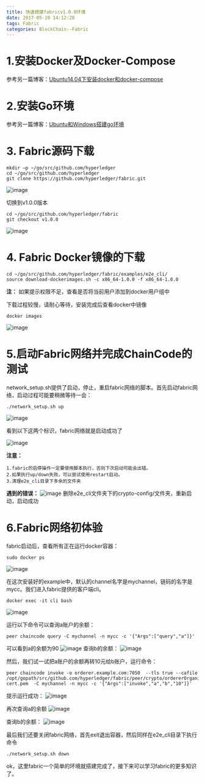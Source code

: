 ```yaml
---
title: 快速搭建fabricv1.0.0环境
date: 2017-05-10 14:12:28
tags: Fabric
categories: BlockChain--Fabric
---
```


# 1.安装Docker及Docker-Compose

参考另一篇博客：[Ubuntu14.04下安装docker和docker-compose](http://www.lzblog.cn/2017/02/01/Ubuntu14-04%E4%B8%8B%E5%AE%89%E8%A3%85docker%E5%92%8Cdocker-compose/)

# 2.安装Go环境

参考另一篇博客：[Ubuntu和Windows搭建go环境](http://www.lzblog.cn/2017/03/07/Ubuntu%E5%92%8CWindows%E6%90%AD%E5%BB%BAgo%E7%8E%AF%E5%A2%83/)

# 3. Fabric源码下载

<!--more-->

    mkdir –p ~/go/src/github.com/hyperledger 
    cd ~/go/src/github.com/hyperledger 
    git clone https://github.com/hyperledger/fabric.git

![image](http://7xsp5x.com2.z0.glb.clouddn.com/fabric-fabric%E7%8E%AF%E5%A2%83%E6%90%AD%E5%BB%BA01.png)

切换到v1.0.0版本

    cd ~/go/src/github.com/hyperledger/fabric
    git checkout v1.0.0

![image](http://7xsp5x.com2.z0.glb.clouddn.com/fabric-fabric%E7%8E%AF%E5%A2%83%E6%90%AD%E5%BB%BA02.png)

# 4. Fabric Docker镜像的下载
    
    cd ~/go/src/github.com/hyperledger/fabric/examples/e2e_cli/
    source download-dockerimages.sh -c x86_64-1.0.0 -f x86_64-1.0.0

**注：** 如果提示权限不足，查看是否将当前用户添加到docker用户组中

下载过程较慢，请耐心等待，安装完成后查看docker中镜像
    
    docker images

![image](http://7xsp5x.com2.z0.glb.clouddn.com/fabric-fabric%E7%8E%AF%E5%A2%83%E6%90%AD%E5%BB%BA03.png)

# 5.启动Fabric网络并完成ChainCode的测试

network_setup.sh提供了启动，停止，重启fabric网络的脚本。首先启动fabric网络，启动过程可能要稍微等待一会：

    ./network_setup.sh up

![image](http://7xsp5x.com2.z0.glb.clouddn.com/fabric-fabric%E7%8E%AF%E5%A2%83%E6%90%AD%E5%BB%BA04.png)

看到以下这两个标识，fabric网络就是启动成功了

![image](http://7xsp5x.com2.z0.glb.clouddn.com/fabric-fabric%E7%8E%AF%E5%A2%83%E6%90%AD%E5%BB%BA05.png)

**注意：** 

    1.fabric的启停操作一定要使用脚本执行，否则下次启动可能会出错。
    2.如果执行up/down失败，可以尝试使用restart启动。
    3.清理e2e_cli目录下多余的文件夹

**遇到的错误：**
![image](http://7xsp5x.com2.z0.glb.clouddn.com/fabric-fabric%E7%8E%AF%E5%A2%83%E6%90%AD%E5%BB%BA06.png)
删除e2e_cli文件夹下的crypto-config/文件夹，重新启动，启动成功

# 6.Fabric网络初体验

fabric启动后，查看所有正在运行docker容器：

    sudo docker ps

![image](http://7xsp5x.com2.z0.glb.clouddn.com/fabric-fabric%E7%8E%AF%E5%A2%83%E6%90%AD%E5%BB%BA07.png)

在这次安装好的example中，默认的channel名字是mychannel，链码的名字是mycc。我们进入fabric提供的客户端cli。
    
    docker exec -it cli bash

![image](http://7xsp5x.com2.z0.glb.clouddn.com/fabric-fabric%E7%8E%AF%E5%A2%83%E6%90%AD%E5%BB%BA08.png)

运行以下命令可以查询a账户的余额：

    peer chaincode query -C mychannel -n mycc -c '{"Args":["query","a"]}'

可以看到a的余额为90
![image](http://7xsp5x.com2.z0.glb.clouddn.com/fabric-fabric%E7%8E%AF%E5%A2%83%E6%90%AD%E5%BB%BA09.png)
查询b的余额：
![image](http://7xsp5x.com2.z0.glb.clouddn.com/fabric-fabric%E7%8E%AF%E5%A2%83%E6%90%AD%E5%BB%BA10.png)

然后，我们试一试把a账户的余额再转10元给b账户，运行命令：
    
    peer chaincode invoke -o orderer.example.com:7050  --tls true --cafile /opt/gopath/src/github.com/hyperledger/fabric/peer/crypto/ordererOrganizations/example.com/orderers/orderer.example.com/msp/tlscacerts/tlsca.example.com-cert.pem  -C mychannel -n mycc -c '{"Args":["invoke","a","b","10"]}'

提示运行成功：
![image](http://7xsp5x.com2.z0.glb.clouddn.com/fabric-fabric%E7%8E%AF%E5%A2%83%E6%90%AD%E5%BB%BA11.png)

再次查询a的余额
![image](http://7xsp5x.com2.z0.glb.clouddn.com/fabric-fabric%E7%8E%AF%E5%A2%83%E6%90%AD%E5%BB%BA12.png)

查询b的余额：
![image](http://7xsp5x.com2.z0.glb.clouddn.com/fabric-fabric%E7%8E%AF%E5%A2%83%E6%90%AD%E5%BB%BA13.png)

最后我们还要关闭fabric网络，首先exit退出容器，然后同样在e2e_cli目录下执行命令

    ./network_setup.sh down
    
ok，这里fabric一个简单的环境就搭建完成了，接下来可以学习fabric的更多知识了。

